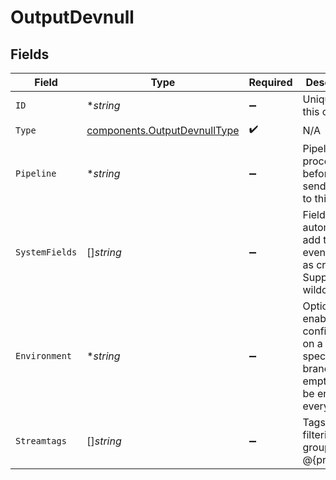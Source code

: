 # OutputDevnull


## Fields

| Field                                                                                                | Type                                                                                                 | Required                                                                                             | Description                                                                                          |
| ---------------------------------------------------------------------------------------------------- | ---------------------------------------------------------------------------------------------------- | ---------------------------------------------------------------------------------------------------- | ---------------------------------------------------------------------------------------------------- |
| `ID`                                                                                                 | **string*                                                                                            | :heavy_minus_sign:                                                                                   | Unique ID for this output                                                                            |
| `Type`                                                                                               | [components.OutputDevnullType](../../models/components/outputdevnulltype.md)                         | :heavy_check_mark:                                                                                   | N/A                                                                                                  |
| `Pipeline`                                                                                           | **string*                                                                                            | :heavy_minus_sign:                                                                                   | Pipeline to process data before sending out to this output                                           |
| `SystemFields`                                                                                       | []*string*                                                                                           | :heavy_minus_sign:                                                                                   | Fields to automatically add to events, such as cribl_pipe. Supports wildcards.                       |
| `Environment`                                                                                        | **string*                                                                                            | :heavy_minus_sign:                                                                                   | Optionally, enable this config only on a specified Git branch. If empty, will be enabled everywhere. |
| `Streamtags`                                                                                         | []*string*                                                                                           | :heavy_minus_sign:                                                                                   | Tags for filtering and grouping in @{product}                                                        |